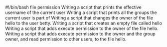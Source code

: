 #!/bin/bash
file permission
Writing a script that prints the effective username of the current user
Writing a script that prints all the groups the current user is part of
Writing a script that changes the owner of the file hello to the user betty.
Writing a script that creates an empty file called hello
Writing a script that adds execute permission to the owner of the file hello.
Writing a script that adds execute permission to the owner and the group owner, and read permission to other users, to the file hello.
